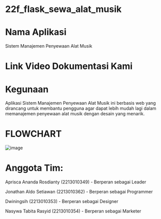 # 22f_flask_sewa_alat_musik

# Nama Aplikasi
Sistem Manajemen Penyewaan Alat Musik 

# Link Video Dokumentasi Kami

# Kegunaan
Aplikasi Sistem Manajemen Penyewaan Alat Musik ini berbasis web yang dirancang untuk membantu pengguna agar dapat 
lebih mudah lagi dalam memanajemen penyewaan alat musik dengan desain yang menarik.

# FLOWCHART
![image](https://github.com/user-attachments/assets/d2eb8b67-d9a0-4149-9d7b-7186e5f49fab)

# Anggota Tim:
Aprisca Ananda Rosdianty (2213010349) -
Berperan sebagai Leader

Jonathan Aldo Setiawan (2213010362) -
Berperan sebagai Programmer

Dwiningsih (2213010353) -
Berperan sebagai Designer

Nasywa Tabita Rasyid (2213010354) -
Berperan sebagai Marketer
